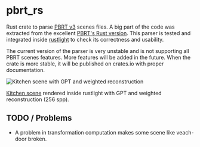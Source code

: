 # pbrt_rs

Rust crate to parse [PBRT v3](https://github.com/mmp/pbrt-v3) scenes files. A big part of the code was extracted from the excellent [PBRT's Rust version](https://github.com/wahn/rs_pbrt).
This parser is tested and integrated inside [rustlight](https://github.com/beltegeuse/rustlight) to check its correctness and usability.

The current version of the parser is very unstable and is not supporting all PBRT scenes features. More features will be added in the future. When the crate is more stable, it will be published on crates.io with proper documentation.

![Kitchen scene with GPT and weighted reconstruction](http://beltegeuse.s3-website-ap-northeast-1.amazonaws.com/rustlight/pbrt_rs.png)

[Kitchen scene](https://benedikt-bitterli.me/resources/) rendered inside rustlight with GPT and weighted reconstruction (256 spp).

## TODO / Problems
- A problem in transformation computation makes some scene like veach-door broken.
